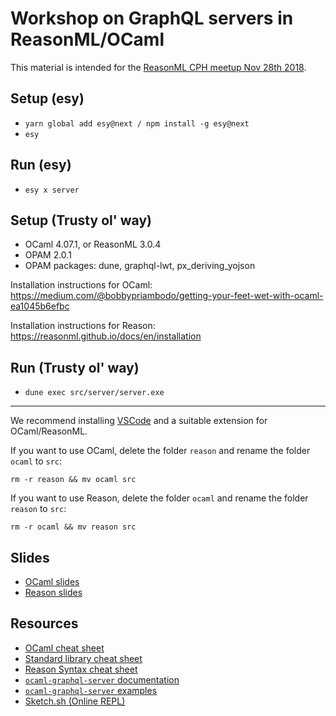# Workshop on GraphQL servers in ReasonML/OCaml

This material is intended for the [ReasonML CPH meetup Nov 28th 2018](https://www.meetup.com/ReasonML-CPH/events/256170465/).

## Setup (esy)

- `yarn global add esy@next / npm install -g esy@next`
- `esy`

## Run (esy)

- `esy x server`

## Setup (Trusty ol' way)

- OCaml 4.07.1, or ReasonML 3.0.4
- OPAM 2.0.1
- OPAM packages: dune, graphql-lwt, px_deriving_yojson

Installation instructions for OCaml: https://medium.com/@bobbypriambodo/getting-your-feet-wet-with-ocaml-ea1045b6efbc

Installation instructions for Reason: https://reasonml.github.io/docs/en/installation

## Run (Trusty ol' way)

- `dune exec src/server/server.exe`

---

We recommend installing [VSCode](https://code.visualstudio.com/) and a suitable extension for OCaml/ReasonML.

If you want to use OCaml, delete the folder `reason` and rename the folder `ocaml` to `src`:

```
rm -r reason && mv ocaml src
```

If you want to use Reason, delete the folder `ocaml` and rename the folder `reason` to `src`:

```
rm -r ocaml && mv reason src
```

## Slides

- [OCaml slides](https://andreas.github.io/graphql-server-workshop-2018/slides)
- [Reason slides](https://andreas.github.io/graphql-server-workshop-2018/slides/index.reason.html)

## Resources

- [OCaml cheat sheet](http://www.ocamlpro.com/files/ocaml-lang.pdf)
- [Standard library cheat sheet](http://www.ocamlpro.com/files/ocaml-stdlib.pdf)
- [Reason Syntax cheat sheet](https://reasonml.github.io/docs/en/syntax-cheatsheet)
- [`ocaml-graphql-server` documentation](https://andreas.github.io/ocaml-graphql-server/graphql-lwt/Graphql_lwt/Schema/index.html)
- [`ocaml-graphql-server` examples](https://github.com/andreas/ocaml-graphql-server#examples)
- [Sketch.sh (Online REPL)](https://sketch.sh/)
